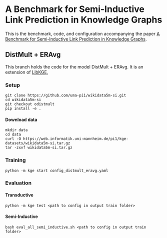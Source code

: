 # A Benchmark for Semi-Inductive Link Prediction in Knowledge Graphs

This is the benchmark, code, and configuration accompanying the paper [A Benchmark for Semi-Inductive Link Prediction in Knowledge Graphs](https://arxiv.org/pdf/2310.11917.pdf).

## DistMult + ERAvg

This branch holds the code for the model DistMult + ERAvg.
It is an extension of [LibKGE](https://github.com/uma-pi1/kge),

### Setup

```
git clone https://github.com/uma-pi1/wikidata5m-si.git
cd wikidata5m-si
git checkout odistmult
pip install -e .
```

#### Download data

```
mkdir data
cd data
curl -O https://web.informatik.uni-mannheim.de/pi1/kge-datasets/wikidata5m-si.tar.gz
tar -zxvf wikidata5m-si.tar.gz
```

### Training

```
python -m kge start config_distmult_eravg.yaml
```

### Evaluation

#### Transductive

```
python -m kge test <path to config in output train folder>
```


#### Semi-Inductive

```
bash eval_all_semi_inductive.sh <path to config in output train folder>
```


